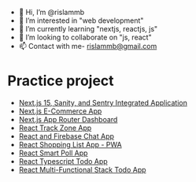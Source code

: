 - 👋 Hi, I’m @rislammb
- 👀 I’m interested in "web development"
- 🌱 I’m currently learning "nextjs, reactjs, js"
- 💞️ I’m looking to collaborate on "js, react"
- 📫 Contact with me- rislammb@gmail.com

# Practice project
- [Next.js 15, Sanity, and Sentry Integrated Application](https://nextjs-15-cc.vercel.app/)
- [Next.js E-Commerce App](https://nextjs-ecommerce-flomazone.vercel.app/)
- [Next.js App Router Dashboard](https://nextjs-dashboard-rislammb.vercel.app/)
- [React Track Zone App](https://fsa-track-zone.netlify.app/)
- [React and Firebase Chat App](https://rislam-chat.web.app/)
- [React Shopping List App - PWA](https://r-shopping.netlify.app/)
- [React Smart Poll App](https://rislam-poll.netlify.app/)
- [React Typescript Todo App](https://r-ts-todo.netlify.app/)
- [React Multi-Functional Stack Todo App](https://rislam-stack-todo.netlify.app/)

<!---
rislammb/rislammb is a ✨ special ✨ repository because its `README.md` (this file) appears on your GitHub profile.
You can click the Preview link to take a look at your changes.
--->
